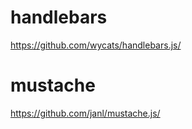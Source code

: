 
# handlebars
https://github.com/wycats/handlebars.js/

# mustache
https://github.com/janl/mustache.js/



